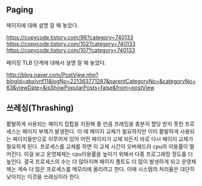 ## Paging

페이지에 대해 설명 잘 해 놓았다.

https://copycode.tistory.com/98?category=740133
https://copycode.tistory.com/102?category=740133
https://copycode.tistory.com/107?category=740133

페이징 TLB 단계에 대해서 설명 잘 해 놓았다.

http://blog.naver.com/PostView.nhn?blogId=qbxlvnf11&logNo=221363771287&parentCategoryNo=&categoryNo=63&viewDate=&isShowPopularPosts=false&from=postView

## 쓰레싱(Thrashing) 

활발하게 사용되는 페이지 집합을 지원해 줄 만큼 프레임을 충분히 할당 받지 못한 프로세스는 페이지 부재가 발생한다. 이 때 페이지 교체가 필요하지만 이미 활발하게 사용되는 페이지들만으로 이루어져 있어 어떤 페이지가 교체 되든지 바로 다시 페이지 교체가 필요하게 된다. 프로세스를 교체를 하면 이 교체 시간이 오버헤드라 cpu의 이용률이 떨어진다. 이걸 보고 운영체제는 cpu이용률을 높이기 위해서 다중 프로그래밍 정도를 더 높인다. 결국 프로세스의 수는 더 많아지며 페이지 폴트도 더 많이 발생하게 되고 운영체제는 계속 더 많은 프로세스를 메모리에 올리려고 한다. 이때 시스템의 처리율은 대단히 낮아지는 이것을 쓰레싱이라 한다. 
